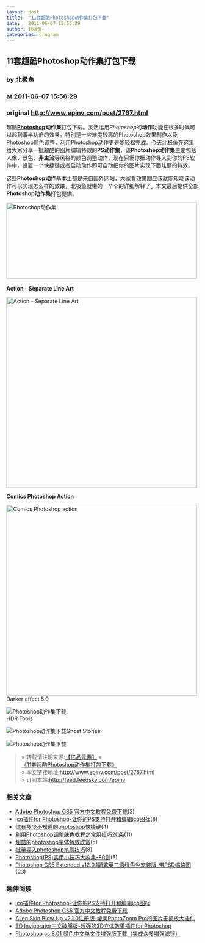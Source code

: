 ```yaml
---
layout: post
title:  "11套超酷Photoshop动作集打包下载"
date:   2011-06-07 15:56:29
author: 北极鱼
categories: program
---
```


## 11套超酷Photoshop动作集打包下载
### by 北极鱼
### at 2011-06-07 15:56:29
### original <http://www.epinv.com/post/2767.html>

<p>超酷<strong><span><a href="http://www.epinv.com/post/717.html" title="Photoshop">Photoshop</a></span>动作集</strong>打包下载。灵活运用<em>Photoshop</em>的<strong>动作</strong>功能在很多时候可以起到事半功倍的效果。特别是一些难度较高的Photoshop效果制作以及Photoshop颜色调整，利用Photoshop动作更是能轻松完成。今天<span><a href="http://www.epinv.com/" title="北极鱼">北极鱼</a></span>在这里给大家分享一批超酷的图片编辑特效的<strong>PS动作集</strong>，该<strong>Photoshop动作集</strong>主要包括人像、景色、<strong>非主流</strong>等风格的颜色调整动作，现在只需你把动作导入到你的PS软件中，设置一个快捷键或者启动动作即可自动把你的图片实现下面炫丽的特效。</p>
<p>这些<strong>Photoshop动作</strong>基本上都是来自国外网站，大家看效果图应该就能知晓该动作可以实现怎么样的效果，北极鱼就懒的一个个的详细解释了。本文最后提供全部<strong>Photoshop动作集</strong>打包提供。</p>
<p><img style="display:inline" title="Photoshop动作集" src="http://www.epinv.com/wp-content/uploads/img/6ed9115ba3eb_C193/image.png" alt="Photoshop动作集" width="500" height="200"> </p>
<p><strong>Action – Separate Line Art</strong> </p>
<p><img title="45 Useful Photoshop Actions for Effective Photo Enhancement photo" src="http://www.epinv.com/wp-content/uploads/auto-save-image/2011/06/080222FnB.jpg" border="0" alt="Action - Separate Line Art" width="500"></p>
<p><strong>Comics Photoshop Action</strong></p>
<p><img title="45 Useful Photoshop Actions for Effective Photo Enhancement photo" src="http://www.epinv.com/wp-content/uploads/auto-save-image/2011/06/080222OW4.jpg" border="0" alt="Comics Photoshop action" width="500"><br>
Darker effect 5.0</p>
<p><img title="Photoshop动作集下载" src="http://www.epinv.com/wp-content/uploads/auto-save-image/2011/06/080224wCp.jpg" alt="Photoshop动作集下载"><br>
HDR Tools</p>
<p><img title="Photoshop动作集下载" src="http://www.epinv.com/wp-content/uploads/auto-save-image/2011/06/0802258Zy.jpg" alt="Photoshop动作集下载"><span></span>Ghost Stories</p>
<p><img title="Photoshop动作集下载" src="http://www.epinv.com/wp-content/uploads/auto-save-image/2011/06/080226SJB.jpg" border="0" alt="Photoshop动作集下载"></p>
<blockquote><div>  » 转载请注明来源:<a title="亿品元素设计资源" href="http://www.epinv.com/">【亿品元素】</a> » <a rel="bookmark" title="11套超酷Photoshop动作集打包下载" href="http://www.epinv.com/post/2767.html">《11套超酷Photoshop动作集打包下载》</a></div><div> » 本文链接地址:<a rel="bookmark" title="11套超酷Photoshop动作集打包下载" href="http://www.epinv.com/post/2767.html">http://www.epinv.com/post/2767.html</a></div><div>  » 订阅本站:<a title="亿品元素设计资源" href="http://feed.feedsky.com/epinv">http://feed.feedsky.com/epinv</a></div></blockquote><h3>相关文章</h3><ul><li><a href="http://www.epinv.com/post/2714.html" title="Adobe Photoshop CS5 官方中文教程免费下载 2011.05.4">Adobe Photoshop CS5 官方中文教程免费下载</a>(3)</li>
<li><a href="http://www.epinv.com/post/2692.html" title="ico插件for Photoshop-让你的PS支持打开和编辑ico图标 2011.04.16">ico插件for Photoshop-让你的PS支持打开和编辑ico图标</a>(8)</li>
<li><a href="http://www.epinv.com/post/2591.html" title="你有多少不知道的photoshop快捷键 2011.03.26">你有多少不知道的photoshop快捷键</a>(4)</li>
<li><a href="http://www.epinv.com/post/2169.html" title="利用Photoshop调整肤色教程之常用技巧20条 2011.03.9">利用Photoshop调整肤色教程之常用技巧20条</a>(11)</li>
<li><a href="http://www.epinv.com/post/2121.html" title="超酷的photoshop字体特效欣赏 2011.02.13">超酷的photoshop字体特效欣赏</a>(5)</li>
<li><a href="http://www.epinv.com/post/2119.html" title="批量导入photoshop笔刷技巧 2011.02.9">批量导入photoshop笔刷技巧</a>(8)</li>
<li><a href="http://www.epinv.com/post/1641.html" title="Photoshop(PS)实用小技巧大收集-80则 2010.11.15">Photoshop(PS)实用小技巧大收集-80则</a>(5)</li>
<li><a href="http://www.epinv.com/post/717.html" title="Photoshop CS5 Extended v12.0.1简繁英三语绿色免安装版-带PSD缩略图 2010.08.31">Photoshop CS5 Extended v12.0.1简繁英三语绿色免安装版-带PSD缩略图</a>(23)</li>
</ul>

 
 
<div> 
<h3>延伸阅读</h3> 
<ul> 
 
<li><a title="ico插件for Photoshop-让你的PS支持打开和编辑ico图标" href="http://www.epinv.com/post/2692.html" rel="bookmark">ico插件for Photoshop-让你的PS支持打开和编辑ico图标</a></li> 
 
<li><a title="Adobe Photoshop CS5 官方中文教程免费下载" href="http://www.epinv.com/post/2714.html" rel="bookmark">Adobe Photoshop CS5 官方中文教程免费下载</a></li> 
 
<li><a title="Alien Skin Blow Up v2.1.0注册版-媲美PhotoZoom Pro的图片无损放大插件" href="http://www.epinv.com/post/2033.html" rel="bookmark">Alien Skin Blow Up v2.1.0注册版-媲美PhotoZoom Pro的图片无损放大插件</a></li> 
 
<li><a title="3D Invigorator中文破解版-超强的3D立体效果插件for Photoshop" href="http://www.epinv.com/post/1553.html" rel="bookmark">3D Invigorator中文破解版-超强的3D立体效果插件for Photoshop</a></li> 
 
<li><a title="Photoshop cs 8.01 绿色中文单文件增强版下载（集成众多增强滤镜）" href="http://www.epinv.com/post/2715.html" rel="bookmark">Photoshop cs 8.01 绿色中文单文件增强版下载（集成众多增强滤镜）</a></li> 
 
</ul> 
</div><img src="http://www1.feedsky.com/t1/525951931/epinv/feedsky/s.gif?r=http://www.epinv.com/post/2767.html" border="0" height="0" width="0">